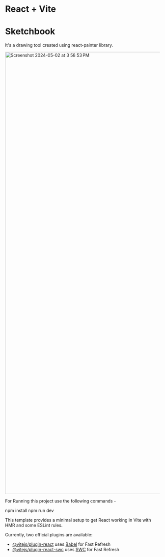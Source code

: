 # React + Vite

# Sketchbook
It's a drawing tool created using react-painter library. 

<img width="1440" alt="Screenshot 2024-05-02 at 3 58 53 PM" src="https://github.com/bhavyaverma08/sketch_book/assets/47973653/3a176a15-353d-4129-a46d-2c2495684e39">

For Running this project use the following commands - 

npm install
npm run dev

This template provides a minimal setup to get React working in Vite with HMR and some ESLint rules.

Currently, two official plugins are available:

- [@vitejs/plugin-react](https://github.com/vitejs/vite-plugin-react/blob/main/packages/plugin-react/README.md) uses [Babel](https://babeljs.io/) for Fast Refresh
- [@vitejs/plugin-react-swc](https://github.com/vitejs/vite-plugin-react-swc) uses [SWC](https://swc.rs/) for Fast Refresh
